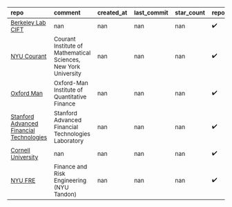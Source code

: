 | <sub>repo</sub>                                                                                                                                            | <sub>comment</sub>                                                         | <sub>created_at</sub>   | <sub>last_commit</sub>   | <sub>star_count</sub>   | <sub>repo_status</sub>        | <sub>rating</sub>   |
|:-----------------------------------------------------------------------------------------------------------------------------------------------------------|:---------------------------------------------------------------------------|:------------------------|:-------------------------|:------------------------|:------------------------------|:--------------------|
| <sub>[Berkeley Lab CIFT](https://cs.lbl.gov/news-media/news/news-archive/2010/berkeley-lab-launches-new-center-for-innovative-financial-technology/)</sub> | <sub>nan</sub>                                                             | <sub>nan</sub>          | <sub>nan</sub>           | <sub>nan</sub>          | <sub>:heavy_check_mark:</sub> | <sub></sub>         |
| <sub>[NYU Courant](https://cims.nyu.edu/)</sub>                                                                                                            | <sub>Courant Institute of Mathematical Sciences, New York University</sub> | <sub>nan</sub>          | <sub>nan</sub>           | <sub>nan</sub>          | <sub>:heavy_check_mark:</sub> | <sub></sub>         |
| <sub>[Oxford Man](https://www.oxford-man.ox.ac.uk/)</sub>                                                                                                  | <sub>Oxford-Man Institute of Quantitative Finance</sub>                    | <sub>nan</sub>          | <sub>nan</sub>           | <sub>nan</sub>          | <sub>:heavy_check_mark:</sub> | <sub></sub>         |
| <sub>[Stanford Advanced Financial Technologies](https://fintech.stanford.edu/)</sub>                                                                       | <sub>Stanford Advanced Financial Technologies Laboratory</sub>             | <sub>nan</sub>          | <sub>nan</sub>           | <sub>nan</sub>          | <sub>:heavy_check_mark:</sub> | <sub></sub>         |
| <sub>[Cornell University](https://www.cornell.edu/)</sub>                                                                                                  | <sub>nan</sub>                                                             | <sub>nan</sub>          | <sub>nan</sub>           | <sub>nan</sub>          | <sub>:heavy_check_mark:</sub> | <sub></sub>         |
| <sub>[NYU FRE](https://engineering.nyu.edu/academics/departments/finance-and-risk-engineering)</sub>                                                       | <sub>Finance and Risk Engineering (NYU Tandon)</sub>                       | <sub>nan</sub>          | <sub>nan</sub>           | <sub>nan</sub>          | <sub>:heavy_check_mark:</sub> | <sub></sub>         |